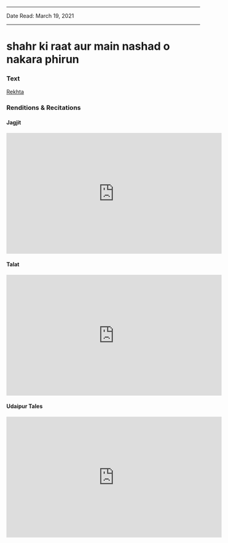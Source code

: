 
---

Date Read: March 19, 2021

---


# shahr ki raat aur main nashad o nakara phirun


### Text

[Rekhta](https://www.rekhta.org/nazms/aavaara-shahr-kii-raat-aur-main-naashaad-o-naakaaraa-phiruun-asrar-ul-haq-majaz-nazms?lang=ur)

### Renditions & Recitations

#### Jagjit

<iframe width="560" height="315" src="https://www.youtube.com/embed/C7JTbvGwNzE" title="YouTube video player" frameborder="0" allow="accelerometer; autoplay; clipboard-write; encrypted-media; gyroscope; picture-in-picture" allowfullscreen></iframe>

#### Talat

<iframe width="560" height="315" src="https://www.youtube.com/embed/E-lWsSKLAqY&t=243s" title="YouTube video player" frameborder="0" allow="accelerometer; autoplay; clipboard-write; encrypted-media; gyroscope; picture-in-picture" allowfullscreen></iframe>

#### Udaipur Tales

<iframe width="560" height="315" src="https://www.youtube.com/embed/Kif9z4qCGSE" title="YouTube video player" frameborder="0" allow="accelerometer; autoplay; clipboard-write; encrypted-media; gyroscope; picture-in-picture" allowfullscreen></iframe>

